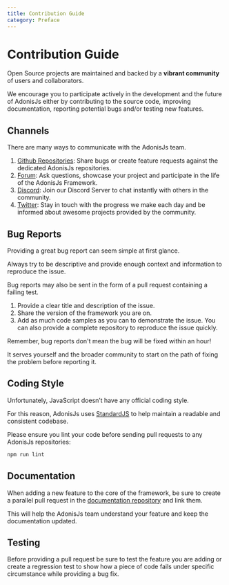 ```yaml
---
title: Contribution Guide
category: Preface
---
```


# Contribution Guide

Open Source projects are maintained and backed by a **vibrant community** of users and collaborators.

We encourage you to participate actively in the development and the future of AdonisJs either by contributing to the source code, improving documentation, reporting potential bugs and/or testing new features.

## Channels

There are many ways to communicate with the AdonisJs team.

1. [Github Repositories](https://github.com/adonisjs): Share bugs or create feature requests against the dedicated AdonisJs repositories.
2. [Forum](https://forum.adonisjs.com): Ask questions, showcase your project and participate in the life of the AdonisJs Framework.
3. [Discord](https://discord.gg/vDcEjq6): Join our Discord Server to chat instantly with others in the community.
4. [Twitter](https://twitter.com/adonisframework): Stay in touch with the progress we make each day and be informed about awesome projects provided by the community.

## Bug Reports

Providing a great bug report can seem simple at first glance.

Always try to be descriptive and provide enough context and information to reproduce the issue.

Bug reports may also be sent in the form of a pull request containing a failing test.

1. Provide a clear title and description of the issue.
2. Share the version of the framework you are on.
3. Add as much code samples as you can to demonstrate the issue. You can also provide a complete repository to reproduce the issue quickly.

Remember, bug reports don't mean the bug will be fixed within an hour!

It serves yourself and the broader community to start on the path of fixing the problem before reporting it.

## Coding Style

Unfortunately, JavaScript doesn’t have any official coding style.

For this reason, AdonisJs uses [StandardJS](https://standardjs.com/) to help maintain a readable and consistent codebase.

Please ensure you lint your code before sending pull requests to any AdonisJs repositories:

```bash
npm run lint
```

## Documentation

When adding a new feature to the core of the framework, be sure to create a parallel pull request in the [documentation repository](https://github.com/adonisjs/docs) and link them.

This will help the AdonisJs team understand your feature and keep the documentation updated.

## Testing

Before providing a pull request be sure to test the feature you are adding or create a regression test to show how a piece of code fails under specific circumstance while providing a bug fix.
